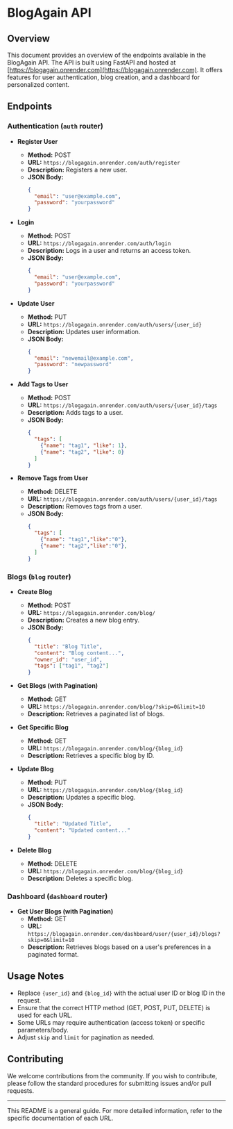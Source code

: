# BlogAgain API

## Overview
This document provides an overview of the endpoints available in the BlogAgain API. The API is built using FastAPI and hosted at [https://blogagain.onrender.com](https://blogagain.onrender.com). It offers features for user authentication, blog creation, and a dashboard for personalized content.

## Endpoints

### Authentication (`auth` router)
- **Register User**
  - **Method:** POST
  - **URL:** `https://blogagain.onrender.com/auth/register`
  - **Description:** Registers a new user.
  - **JSON Body:**
    ```json
    {
      "email": "user@example.com",
      "password": "yourpassword"
    }
    ```

- **Login**
  - **Method:** POST
  - **URL:** `https://blogagain.onrender.com/auth/login`
  - **Description:** Logs in a user and returns an access token.
  - **JSON Body:**
    ```json
    {
      "email": "user@example.com",
      "password": "yourpassword"
    }
    ```

- **Update User**
  - **Method:** PUT
  - **URL:** `https://blogagain.onrender.com/auth/users/{user_id}`
  - **Description:** Updates user information.
  - **JSON Body:**
    ```json
    {
      "email": "newemail@example.com",
      "password": "newpassword"
    }
    ```

- **Add Tags to User**
  - **Method:** POST
  - **URL:** `https://blogagain.onrender.com/auth/users/{user_id}/tags`
  - **Description:** Adds tags to a user.
  - **JSON Body:**
    ```json
    {
      "tags": [
        {"name": "tag1", "like": 1},
        {"name": "tag2", "like": 0}
      ]
    }
    ```

- **Remove Tags from User**
  - **Method:** DELETE
  - **URL:** `https://blogagain.onrender.com/auth/users/{user_id}/tags`
  - **Description:** Removes tags from a user.
  - **JSON Body:**
    ```json
    {
      "tags": [
        {"name": "tag1","like":"0"},
        {"name": "tag2","like":"0"},
      ]
    }
    ```

### Blogs (`blog` router)
- **Create Blog**
  - **Method:** POST
  - **URL:** `https://blogagain.onrender.com/blog/`
  - **Description:** Creates a new blog entry.
  - **JSON Body:**
    ```json
    {
      "title": "Blog Title",
      "content": "Blog content...",
      "owner_id": "user_id",
      "tags": ["tag1", "tag2"]
    }
    ```

- **Get Blogs (with Pagination)**
  - **Method:** GET
  - **URL:** `https://blogagain.onrender.com/blog/?skip=0&limit=10`
  - **Description:** Retrieves a paginated list of blogs.

- **Get Specific Blog**
  - **Method:** GET
  - **URL:** `https://blogagain.onrender.com/blog/{blog_id}`
  - **Description:** Retrieves a specific blog by ID.

- **Update Blog**
  - **Method:** PUT
  - **URL:** `https://blogagain.onrender.com/blog/{blog_id}`
  - **Description:** Updates a specific blog.
  - **JSON Body:**
    ```json
    {
      "title": "Updated Title",
      "content": "Updated content..."
    }
    ```

- **Delete Blog**
  - **Method:** DELETE
  - **URL:** `https://blogagain.onrender.com/blog/{blog_id}`
  - **Description:** Deletes a specific blog.

### Dashboard (`dashboard` router)
- **Get User Blogs (with Pagination)**
  - **Method:** GET
  - **URL:** `https://blogagain.onrender.com/dashboard/user/{user_id}/blogs?skip=0&limit=10`
  - **Description:** Retrieves blogs based on a user's preferences in a paginated format.

## Usage Notes
- Replace `{user_id}` and `{blog_id}` with the actual user ID or blog ID in the request.
- Ensure that the correct HTTP method (GET, POST, PUT, DELETE) is used for each URL.
- Some URLs may require authentication (access token) or specific parameters/body.
- Adjust `skip` and `limit` for pagination as needed.

## Contributing
We welcome contributions from the community. If you wish to contribute, please follow the standard procedures for submitting issues and/or pull requests.


---

This README is a general guide. For more detailed information, refer to the specific documentation of each URL.
